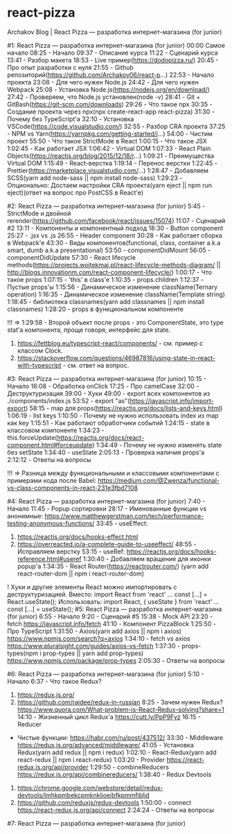 # react-pizza
 Archakov Blog | React Pizza — разработка интернет-магазина (for junior)

#1: React Pizza — разработка интернет-магазина (for junior)
00:00 Самое начало
08:25 - Начало
09:37 - Описание курса
11:22 - Сценарий курса
13:41 - Разбор макета
18:53 - Live пример(https://dodopizza.ru/)
20:45 - Про опыт разработки с нуля
21:55 - Github репозиторий(https://github.com/Archakov06/react-p...)
22:53 - Начало проекта
23:08 - Для чего нужен Node.js
24:42 - Для чего нужен Webpack
25:08 - Установка Node.js(https://nodejs.org/en/download/)
27:42 - Проверяем, что Node.js установлен(node -v)
28:41 - Git + GitBash(https://git-scm.com/downloads)
29:26 - Что такое npx
30:35 - Создание проекта через npx(npx create-react-app react-pizza) 
31:30 - Почему без TypeScript'a
32:10 - Установка VSCode(https://code.visualstudio.com/)
32:55 - Разбор CRA проекта
37:25 - NPM vs Yarn(https://yarnpkg.com/getting-started/i...)
54:00 - Чистим проект
55:50 - Что такое StrictMode в React
1:00:15 - Что такое JSX
1:02:45 - Как работает JSX
1:06:42 - Virtual DOM
1:07:33 - React Plain Objects(https://reactjs.org/blog/2015/12/18/r...)
1:09:21 - Преимущества Virtual DOM
1:15:49 - React-верстка
1:19:14 - Перенос верстки
1:22:45 - Prettier(https://marketplace.visualstudio.com/...)
1:28:47 - Добавляем SCSS(yarn add node-sass || npm install node-sass)
1:29:23 - Опционально: Достаем настройки CRA проекта(yarn eject || npm run eject)(ответ на вопрос про PostCSS в React'e)

#2: React Pizza — разработка интернет-магазина (for junior)
5:45 - StrictMode и двойной rerender(https://github.com/facebook/react/issues/15074)
11:07 - Сценарий #2
13:11 - Компоненты и компонентный подход
18:30 - Button component
25:27 - .jsx vs .js
26:55 - Header component
30:28 - Как работает сборка в Webpack'e
43:30 - Виды компонентов(functional, class, container a.k.a smart, dumb a.k.a presentational)
53:50 - componentDidMount
56:05 - componentDidUpdate
57:30 - React lifecycle methods(https://projects.wojtekmaj.pl/react-lifecycle-methods-diagram/ || http://blogs.innovationm.com/react-component-lifecycle/)
1:00:17 - Что такое props
1:07:15 - 'this' в class'e
1:10:35 - props.children
1:12:37 - Пустые props'ы
1:15:56 - Динамическое изменение className(Ternary operation)
1:16:35 - Динамическое изменение className(Template string)
1:18:45 - библиотека classnames(yarn add classnames || npm install classnames)
1:28:20 - props в функциональном компоненте

!!! => 1:29:58 - Второй объект после props - это ComponentState, это type stat'a компонента, проще говоря, интерфейс для state.
1) https://fettblog.eu/typescript-react/components/ - см. пример с классом Clock.
2) https://stackoverflow.com/questions/46987816/using-state-in-react-with-typescript - см. ответ на вопрос.

#3: React Pizza — разработка интернет-магазина (for junior)
10:15 - Начало
16:08 - Обработка onClick
17:25 - Про camelCase
32:00 - Деструктуризация
39:00 - Хуки
49:00 - export всех компонентов из ./components/index.js
53:52 - export "as"(https://javascript.info/import-export)
58:15 - map для props(https://reactjs.org/docs/lists-and-keys.html)
1:06:19 - list keys
1:10:50 - Почему не нужно использовать index из map как key
1:15:51 - Как работают обработчики событий
1:24:15 - state в классовом компоненте
1:34:23 - this.forceUpdate(https://reactjs.org/docs/react-component.html#forceupdate)
1:34:49 - Почему не нужно изменять state без setState
1:34:40 - useState
2:05:13 - Проверка наличия props'a
2:12:12 - Ответы на вопросы

!!! => Разница между функциональными и классовыми компонентами с примерами кода после Babel: https://medium.com/@Zwenza/functional-vs-class-components-in-react-231e3fbd7108

#4: React Pizza — разработка интернет-магазина (for junior)
7:40 - Начало
11:45 - Popup сортировки
28:17 - Именованные функции vs анонимные:
  https://www.matthewgerstman.com/tech/performance-testing-anonymous-functions/
33:45 - useEffect:
  1) https://reactjs.org/docs/hooks-effect.html
  2) https://overreacted.io/a-complete-guide-to-useeffect/
48:55 - Исправляем верстку
53:15 - useRef:
  https://reactjs.org/docs/hooks-reference.html#useref
1:30:40 - Добавляем вращение для иконки popup'a
1:34:35 - React Router(https://reactrouter.com/)
(yarn add react-router-dom || npm i react-router-dom)

! Хуки и другие элементы React можно импортировать с деструктуризацией.
Вместо:
import React from 'react'
...
const [...] = React.useState();
Использовать:
import React, { useState } from 'react'
...
const [...] = useState();
#5: React Pizza — разработка интернет-магазина (for junior)
6:55 - Начало
9:20 - Сценарий #5
15:38 - Mock API
23:20 - fetch
  https://javascript.info/fetch
41:10 - Компонент PizzaBlock
1:25:50 - Про TypeScript
1:31:50 - Axios(yarn add axios || npm i axios)
  https://www.npmjs.com/search?q=axios
1:34:10 - fetch vs axios
  https://www.pluralsight.com/guides/axios-vs-fetch
1:37:30 - props-types(npm i prop-types || yarn add prop-types)
  https://www.npmjs.com/package/prop-types
2:05:30 - Ответы на вопросы

#6: React Pizza — разработка интернет-магазина (for junior)
5:10 - Начало
6:37 - Что такое Redux?
  1) https://redux.js.org/
  2) https://github.com/rajdee/redux-in-russian
8:25 - Зачем нужен Redux?
  https://www.quora.com/What-problem-is-React-Redux-solving?share=1
14:10 - Жизненный цикл Redux'a
  https://cutt.ly/PpP9Fyz
16:15 - Reducer
  * Чистые функции: https://habr.com/ru/post/437512/
33:30 - Middleware
  https://redux.js.org/advanced/middleware/
41:05 - Установка Redux(yarn add redux || npm i redux)
1:02:10 - React-Redux(yarn add react-redux || npm i react-redux)
1:03:20 - Provider
  https://react-redux.js.org/api/provider
1:29:50 - combineReducers
  https://redux.js.org/api/combinereducers/
1:38:40 - Redux Devtools
  1) https://chrome.google.com/webstore/detail/redux-devtools/lmhkpmbekcpmknklioeibfkpmmfibljd
  2) https://github.com/reduxjs/redux-devtools
1:50:00 - connect
  https://react-redux.js.org/api/connect
2:24:24 - Ответы на вопросы

#7: React Pizza — разработка интернет-магазина (for junior)

